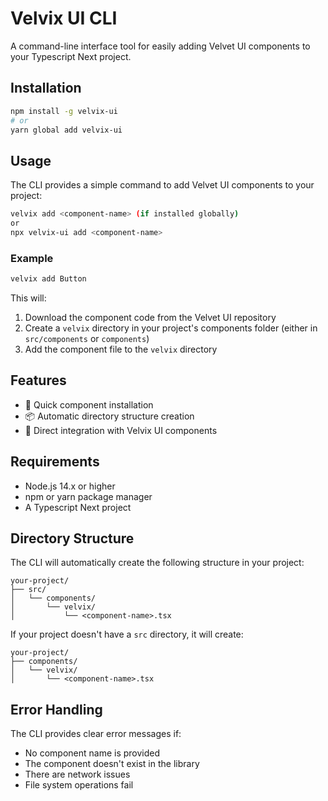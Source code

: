 # Velvix UI CLI

A command-line interface tool for easily adding Velvet UI components to your Typescript Next project.

## Installation

```bash
npm install -g velvix-ui
# or
yarn global add velvix-ui
```

## Usage

The CLI provides a simple command to add Velvet UI components to your project:

```bash
velvix add <component-name> (if installed globally)
or
npx velvix-ui add <component-name>
```

### Example

```bash
velvix add Button
```

This will:
1. Download the component code from the Velvet UI repository
2. Create a `velvix` directory in your project's components folder (either in `src/components` or `components`)
3. Add the component file to the `velvix` directory

## Features

- 🚀 Quick component installation
- 📦 Automatic directory structure creation
- 🎨 Direct integration with Velvix UI components

## Requirements

- Node.js 14.x or higher
- npm or yarn package manager
- A Typescript Next project

## Directory Structure

The CLI will automatically create the following structure in your project:

```
your-project/
├── src/
│   └── components/
│       └── velvix/
│           └── <component-name>.tsx
```

If your project doesn't have a `src` directory, it will create:

```
your-project/
├── components/
│   └── velvix/
│       └── <component-name>.tsx
```

## Error Handling

The CLI provides clear error messages if:
- No component name is provided
- The component doesn't exist in the library
- There are network issues
- File system operations fail
